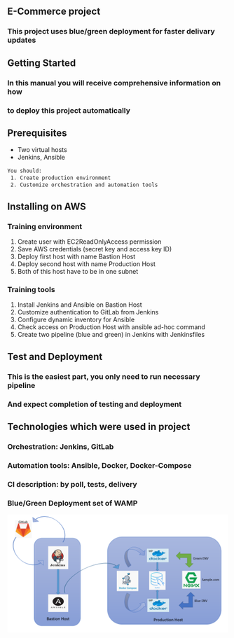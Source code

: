 ## E-Commerce project
### This project uses blue/green deployment for faster delivary updates
## Getting Started
### In this manual you will receive comprehensive information on how 
### to deploy this project automatically
## Prerequisites
* Two virtual hosts
* Jenkins, Ansible
```
You should:
 1. Create production environment
 2. Customize orchestration and automation tools
```
## Installing on AWS
### Training environment
 1. Create user with EC2ReadOnlyAccess permission
 2. Save AWS credentials (secret key and access key ID) 
 3. Deploy first host with name Bastion Host  
 4. Deploy second host with name Production Host
 5. Both of this host have to be in one subnet
### Training tools
 1. Install Jenkins and Ansible on Bastion Host
 2. Customize authentication to GitLab from Jenkins 
 2. Configure dynamic inventory for Ansible
 3. Check access on Production Host with ansible ad-hoc command
 4. Create two pipeline (blue and green) in Jenkins with Jenkinsfiles
## Test and Deployment
### This is the easiest part, you only need to run necessary pipeline
### And expect completion of testing and deployment
## Technologies which were used in project
### Orchestration: Jenkins, GitLab
### Automation tools: Ansible, Docker, Docker-Compose
### CI description: by poll, tests, delivery
### Blue/Green Deployment set of WAMP
<img src="image/scheme.png" weith="10" hight="10">
